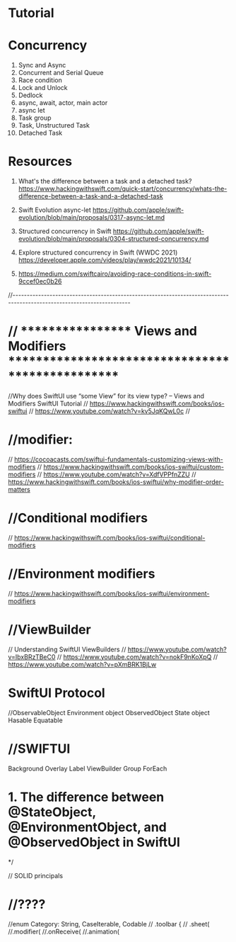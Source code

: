 # Tutorial

# Concurrency 
1. Sync and Async
2. Concurrent and Serial Queue
3. Race condition
4. Lock and Unlock
5. Dedlock
6. async, await, actor, main actor
7. async let
8. Task group
9. Task, Unstructured Task
10. Detached Task

# Resources
1) What's the difference between a task and a detached task? 
 https://www.hackingwithswift.com/quick-start/concurrency/whats-the-difference-between-a-task-and-a-detached-task

2) Swift Evolution async-let
https://github.com/apple/swift-evolution/blob/main/proposals/0317-async-let.md

3) Structured concurrency in Swift
https://github.com/apple/swift-evolution/blob/main/proposals/0304-structured-concurrency.md

4) Explore structured concurrency in Swift (WWDC 2021)
https://developer.apple.com/videos/play/wwdc2021/10134/

5) https://medium.com/swiftcairo/avoiding-race-conditions-in-swift-9ccef0ec0b26


//-----------------------------------------------------------------------------------------------------------------------



# //   **************** Views and Modifiers  ************************************************
//Why does SwiftUI use “some View” for its view type? – Views and Modifiers SwiftUI Tutorial
// https://www.hackingwithswift.com/books/ios-swiftui
// https://www.youtube.com/watch?v=kv5JqKQwL0c
// 


# //modifier:
// https://cocoacasts.com/swiftui-fundamentals-customizing-views-with-modifiers
// https://www.hackingwithswift.com/books/ios-swiftui/custom-modifiers
// https://www.youtube.com/watch?v=XdfVPPfnZZU
// https://www.hackingwithswift.com/books/ios-swiftui/why-modifier-order-matters

# //Conditional modifiers
// https://www.hackingwithswift.com/books/ios-swiftui/conditional-modifiers

# //Environment modifiers
// https://www.hackingwithswift.com/books/ios-swiftui/environment-modifiers


# //ViewBuilder
// Understanding SwiftUI ViewBuilders
// https://www.youtube.com/watch?v=IbxBRzTBeC0
// https://www.youtube.com/watch?v=nokF9nKoXpQ
// https://www.youtube.com/watch?v=pXmBRK1BjLw



# SwiftUI Protocol
//ObservableObject
 Environment object
 ObservedObject
 State object
 Hasable
 Equatable
 
 
 
 
# //SWIFTUI
 Background
 Overlay
 Label
ViewBuilder
Group
ForEach

 
 
 
 
# 1.  The difference between @StateObject, @EnvironmentObject, and @ObservedObject in SwiftUI

*/

// SOLID principals




# //????
//enum Category: String, CaseIterable, Codable
//    .toolbar {
// .sheet(
//.modifier(
//.onReceive(
//.animation(
